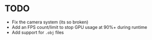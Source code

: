 # TODO
- Fix the camera system (its so broken)
- Add an FPS count/limit to stop GPU usage at 90%+ during runtime
- Add support for `.obj` files